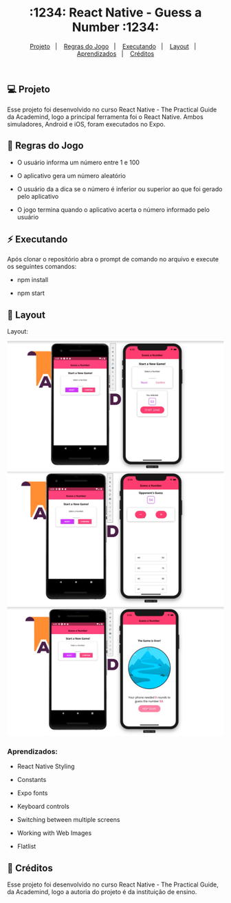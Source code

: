 
<h1 align="center">
  :1234: React Native - Guess a Number :1234:
</h1>

<p align="center">
<a href="#-projeto">Projeto</a>&nbsp;&nbsp;&nbsp;|&nbsp;&nbsp;&nbsp;
 <a href="#-projeto">Regras do Jogo</a>&nbsp;&nbsp;&nbsp;|&nbsp;&nbsp;&nbsp;
 <a href="#-projeto">Executando</a>&nbsp;&nbsp;&nbsp;|&nbsp;&nbsp;&nbsp;
  <a href="#-layout">Layout</a>&nbsp;&nbsp;&nbsp;|&nbsp;&nbsp;&nbsp;
  <a href="#aprendizados">Aprendizados</a>&nbsp;&nbsp;&nbsp;|&nbsp;&nbsp;&nbsp;
  <a href="#-projeto">Créditos</a>
</p>

<br>

## 💻 Projeto

Esse projeto foi desenvolvido no curso React Native - The Practical Guide da Academind, logo a principal ferramenta foi o React Native. Ambos simuladores, Android e iOS, foram executados no Expo.

## :rocket: Regras do Jogo

- O usuário informa um número entre 1 e 100

- O aplicativo gera um número aleatório

- O usuário da a dica se o número é inferior ou superior ao que foi gerado pelo aplicativo

- O jogo termina quando o aplicativo acerta o número informado pelo usuário

## :zap: Executando

Após clonar o repositório abra o prompt de comando no arquivo e execute os seguintes comandos:

- npm install

- npm start

## 🎨 Layout

Layout: 

![Layout do projeto](https://github.com/ChristySchott/guess-a-number-react-native/blob/master/layout/layout1.png)
![Layout do projeto](https://github.com/ChristySchott/guess-a-number-react-native/blob/master/layout/layout2.png)
![Layout do projeto](https://github.com/ChristySchott/guess-a-number-react-native/blob/master/layout/layout3.png)


### Aprendizados:

- React Native Styling

- Constants
 
- Expo fonts

- Keyboard controls

- Switching between multiple screens

- Working with Web Images

- Flatlist


## :memo: Créditos

Esse projeto foi desenvolvido no curso React Native - The Practical Guide, da Academind, logo a autoria do projeto é da instituição de ensino.


